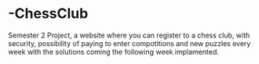 # -ChessClub
Semester 2 Project, a website where you can register to a chess club, with security, possibility of paying to enter compotitions and new puzzles every week with the solutions coming the following week implamented.
